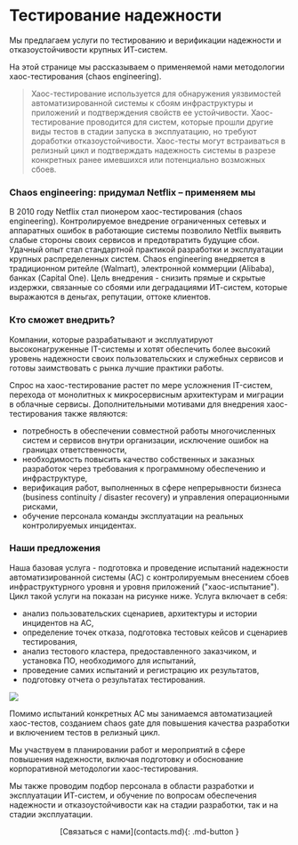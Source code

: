 <!--  Повышение надежности и отказоустойчивости ИТ-систем -->

# Тестирование надежности

Мы предлагаем услуги по тестированию и верификации надежности и отказоустойчивости крупных ИТ-систем. 

На этой странице мы рассказываем о применяемой нами методологии хаос-тестирования (chaos engineering).

> Хаос-тестирование используется для обнаружения уязвимостей автоматизированной системы к сбоям инфраструктуры и приложений и подтверждения свойств ее устойчивости. Хаос-тестирование проводится для систем, которые прошли другие виды тестов в стадии запуска в эксплуатацию, но требуют доработки отказоустойчивости. Хаос-тесты могут встраиваться в релизный цикл и подтверждать надежность системы в разрезе конкретных ранее имевшихся или потенциально возможных сбоев.

### Chaos engineering: придумал Netflix – применяем мы

В 2010 году Netflix стал пионером хаос-тестирования (chaos engineering). Контролируемое внедрение ограниченных сетевых и аппаратных ошибок в работающие системы позволило Netflix выявить слабые стороны своих сервисов и предотвратить будущие сбои. Удачный опыт стал стандартной практикой разработки и эксплуатации крупных распределенных систем. Сhaos engineering внедряется в традиционном ритейле (Walmart), электронной коммерции (Alibaba), банках (Capital One). Цель внедрения - снизить прямые и скрытые издержки, связанные со сбоями или деградациями ИТ-систем, которые выражаются в деньгах, репутации, оттоке клиентов. 

###  Кто сможет внедрить?

Компании, которые разрабатывают и эксплуатируют высоконагруженные IT-системы и хотят обеспечить более высокий уровень надежности своих пользовательских и служебных сервисов и готовы заимствовать с рынка лучшие практики работы.

Спрос на хаос-тестирование растет по мере усложнения IT-систем, перехода от монолитных к микросервисным архитектурам и миграции в облачные сервисы. Дополнительными мотивами для внедрения хаос-тестирования также являются:

- потребность в обеспечении совместной работы многочисленных систем и сервисов внутри организации, исключение ошибок на границах ответственности,
- необходимость повысить качество собственных и заказных разработок через требования к программному обеспечению и инфраструктуре, 
- верификация работ, выполненных в сфере непрерывности бизнеса (business continuity / disaster recovery) и управления операционными рисками,
- обучение персонала команды эксплуатации на реальных контролируемых инцидентах.

### Наши предложения

Наша базовая услуга - подготовка и проведение испытаний надежности автоматизированной системы (АС) с контролируемым внесением сбоев инфраструктурного уровня и уровня приложений ("хаос-испытание"). Цикл такой услуги на показан на рисунке ниже. Услуга включает в себя: 

- анализ пользовательских сценариев, архитектуры и истории инцидентов на АС,
- определение точек отказа, подготовка тестовых кейсов и сценариев тестирования,
- анализ тестового кластера, предоставленного заказчиком, и установка ПО, необходимого для испытаний,
- проведение самих испытаний и регистрацию их результатов,
- подготовку отчета о результатах тестирования.

![](https://user-images.githubusercontent.com/9265326/90131221-72314d80-dd74-11ea-9436-1d1cd7a904e6.png)

Помимо испытаний конкретных АС мы занимаемся автоматизацией хаос-тестов, созданием chaos gate для повышения качества разработки и включением тестов в релизный цикл. 

Мы участвуем в планировании работ и мероприятий в сфере повышения надежности, включая подготовку и обоснование корпоративной методологии хаос-тестирования.

Мы также проводим подбор персонала в области разработки и эксплуатации ИТ-систем,
и обучение по вопросам обеспечения надежности и отказоустойчивости как на стадии 
разработки, так и на стадии эксплуатации.

<center>
  [Связаться с нами](contacts.md){: .md-button }
</center>  

